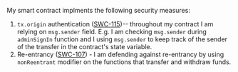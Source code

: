My smart contract implments the following security measures:

1.  `tx.origin` authentication ([SWC-115](https://swcregistry.io/docs/SWC-115))-- throughout my contract I am relying on `msg.sender` field. E.g. I am checking `msg.sender` during `adminSignIn` function and I using `msg.sender` to keep track of the sender of the transfer in the contract's state variable.
2.  Re-entrancy ([SWC-107](https://swcregistry.io/docs/SWC-107)) - I am defending against re-entrancy by using `nonReentrant` modifier on the functions that transfer and withdraw funds.
